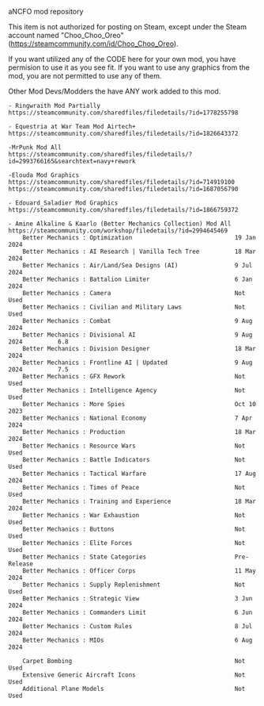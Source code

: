 aNCFO mod repository

This item is not authorized for posting on Steam, except under the Steam account named "Choo_Choo_Oreo" (https://steamcommunity.com/id/Choo_Choo_Oreo).



If you want utilized any of the CODE here for your own mod, you have permision to use it as you see fit.
If you want to use any graphics from the mod, you are not permitted to use any of them.

Other Mod Devs/Modders the have ANY work added to this mod.

	- Ringwraith Mod Partially
	https://steamcommunity.com/sharedfiles/filedetails/?id=1778255798

	- Equestria at War Team Mod Airtech+
	https://steamcommunity.com/sharedfiles/filedetails/?id=1826643372

	-MrPunk Mod All
	https://steamcommunity.com/sharedfiles/filedetails/?id=2993766165&searchtext=navy+rework

	-Elouda Mod Graphics
	https://steamcommunity.com/sharedfiles/filedetails/?id=714919100
	https://steamcommunity.com/sharedfiles/filedetails/?id=1687056790

	- Edouard_Saladier Mod Graphics
	https://steamcommunity.com/sharedfiles/filedetails/?id=1866759372

	- Amine Alkaline & Kaarlo (Better Mechanics Collection) Mod All
	https://steamcommunity.com/workshop/filedetails/?id=2994645469
		Better Mechanics : Optimization								19 Jan 2024
		Better Mechanics : AI Research | Vanilla Tech Tree			18 Mar 2024
		Better Mechanics : Air/Land/Sea Designs (AI)				9 Jul 2024
		Better Mechanics : Battalion Limiter						6 Jan 2024
		Better Mechanics : Camera									Not Used
		Better Mechanics : Civilian and Military Laws				Not Used
		Better Mechanics : Combat									9 Aug 2024
		Better Mechanics : Divisional AI							9 Aug 2024			6.8
		Better Mechanics : Division Designer						18 Mar 2024
		Better Mechanics : Frontline AI | Updated					9 Aug 2024			7.5
		Better Mechanics : GFX Rework								Not Used
		Better Mechanics : Intelligence Agency						Not Used
		Better Mechanics : More Spies								Oct 10 2023
		Better Mechanics : National Economy							7 Apr 2024
		Better Mechanics : Production								18 Mar 2024
		Better Mechanics : Resource Wars							Not Used
		Better Mechanics : Battle Indicators						Not Used
		Better Mechanics : Tactical Warfare							17 Aug 2024
		Better Mechanics : Times of Peace							Not Used
		Better Mechanics : Training and Experience					18 Mar 2024
		Better Mechanics : War Exhaustion							Not Used
		Better Mechanics : Buttons									Not Used
		Better Mechanics : Elite Forces								Not Used
		Better Mechanics : State Categories							Pre-Release
		Better Mechanics : Officer Corps							11 May 2024
		Better Mechanics : Supply Replenishment						Not Used
		Better Mechanics : Strategic View							3 Jun 2024
		Better Mechanics : Commanders Limit							6 Jun 2024
		Better Mechanics : Custom Rules								8 Jul 2024
		Better Mechanics : MIOs										6 Aug 2024

		Carpet Bombing												Not Used
		Extensive Generic Aircraft Icons							Not Used
		Additional Plane Models										Not Used
